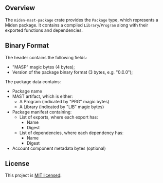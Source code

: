 ## Overview

The `miden-mast-package` crate provides the `Package` type, which represents a Miden package.
It contains a compiled `Library`/`Program` along with their exported functions and dependencies.

## Binary Format

The header contains the following fields:
- "MASP" magic bytes (4 bytes);
- Version of the package binary format (3 bytes, e.g. "0.0.0");

The package data contains:
- Package name 
- MAST artifact, which is either:
  - A Program (indicated by "PRG" magic bytes)
  - A Library (indicated by "LIB" magic bytes)
- Package manifest containing:
  - List of exports, where each export has:
    - Name 
    - Digest
  - List of dependencies, where each dependency has:
    - Name  
    - Digest
- Account component metadata bytes (optional)

## License

This project is [MIT licensed](../LICENSE).
